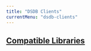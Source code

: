```yaml
---
title: "DSDB Clients"
currentMenu: "dsdb-clients"
---
```


## [Compatible Libraries](/dsdb/clients/api.md)
